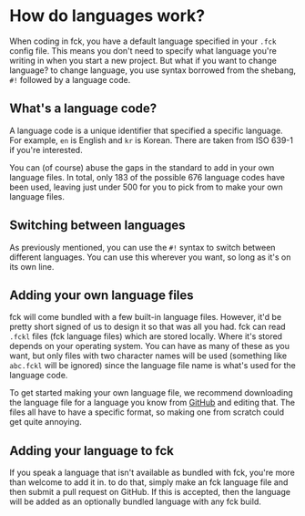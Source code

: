 # How do languages work?

When coding in fck, you have a default language specified in your `.fck` config file. This means you don't need to specify what language you're writing in when you start a new project. But what if you want to change language? to change language, you use syntax borrowed from the shebang, `#!` followed by a language code.

## What's a language code?

A language code is a unique identifier that specified a specific language. For example, `en` is English and `kr` is Korean. There are taken from ISO 639-1 if you're interested.

You can (of course) abuse the gaps in the standard to add in your own language files. In total, only 183 of the possible 676 language codes have been used, leaving just under 500 for you to pick from to make your own language files.

## Switching between languages

As previously mentioned, you can use the `#!` syntax to switch between different languages. You can use this wherever you want, so long as it's on its own line. 

## Adding your own language files

fck will come bundled with a few built-in language files. However, it'd be pretty short signed of us to design it so that was all you had. fck can read `.fckl` files (fck language files) which are stored locally. Where it's stored depends on your operating system. You can have as many of these as you want, but only files with two character names will be used (something like `abc.fckl` will be ignored) since the language file name is what's used for the language code.

To get started making your own language file, we recommend downloading the language file for a language you know from [GitHub](https://github.com/fck-language/fck/tree/main/lang/fckl%20equivelents) and editing that. The files all have to have a specific format, so making one from scratch could get quite annoying.

## Adding your language to fck

If you speak a language that isn't available as bundled with fck, you're more than welcome to add it in. to do that, simply make an fck language file and then submit a pull request on GitHub. If this is accepted, then the language will be added as an optionally bundled language with any fck build.
